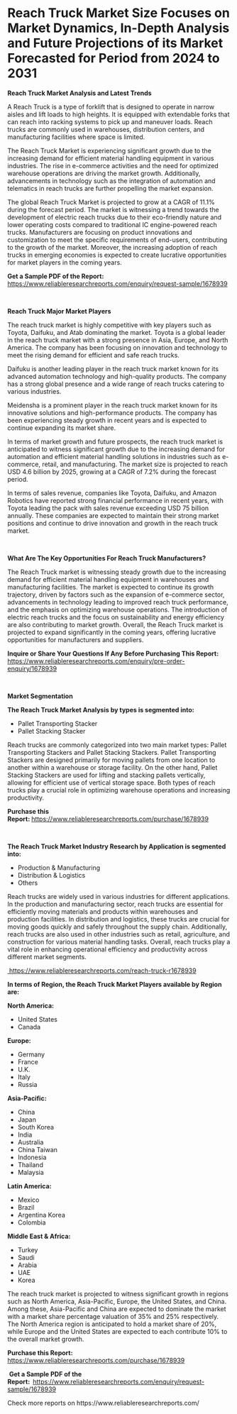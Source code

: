 <p><h1>Reach Truck Market Size Focuses on Market Dynamics, In-Depth Analysis and Future Projections of its Market Forecasted for Period from 2024 to 2031</h1></p><p><strong>Reach Truck Market Analysis and Latest Trends</strong></p>
<p><p>A Reach Truck is a type of forklift that is designed to operate in narrow aisles and lift loads to high heights. It is equipped with extendable forks that can reach into racking systems to pick up and maneuver loads. Reach trucks are commonly used in warehouses, distribution centers, and manufacturing facilities where space is limited.</p><p>The Reach Truck Market is experiencing significant growth due to the increasing demand for efficient material handling equipment in various industries. The rise in e-commerce activities and the need for optimized warehouse operations are driving the market growth. Additionally, advancements in technology such as the integration of automation and telematics in reach trucks are further propelling the market expansion.</p><p>The global Reach Truck Market is projected to grow at a CAGR of 11.1% during the forecast period. The market is witnessing a trend towards the development of electric reach trucks due to their eco-friendly nature and lower operating costs compared to traditional IC engine-powered reach trucks. Manufacturers are focusing on product innovations and customization to meet the specific requirements of end-users, contributing to the growth of the market. Moreover, the increasing adoption of reach trucks in emerging economies is expected to create lucrative opportunities for market players in the coming years.</p></p>
<p><strong>Get a Sample PDF of the Report:&nbsp;</strong> <a href="https://www.reliableresearchreports.com/enquiry/request-sample/1678939">https://www.reliableresearchreports.com/enquiry/request-sample/1678939</a></p>
<p>&nbsp;</p>
<p><strong>Reach Truck Major Market Players</strong></p>
<p><p>The reach truck market is highly competitive with key players such as Toyota, Daifuku, and Atab dominating the market. Toyota is a global leader in the reach truck market with a strong presence in Asia, Europe, and North America. The company has been focusing on innovation and technology to meet the rising demand for efficient and safe reach trucks.</p><p>Daifuku is another leading player in the reach truck market known for its advanced automation technology and high-quality products. The company has a strong global presence and a wide range of reach trucks catering to various industries.</p><p>Meidensha is a prominent player in the reach truck market known for its innovative solutions and high-performance products. The company has been experiencing steady growth in recent years and is expected to continue expanding its market share.</p><p>In terms of market growth and future prospects, the reach truck market is anticipated to witness significant growth due to the increasing demand for automation and efficient material handling solutions in industries such as e-commerce, retail, and manufacturing. The market size is projected to reach USD 4.6 billion by 2025, growing at a CAGR of 7.2% during the forecast period.</p><p>In terms of sales revenue, companies like Toyota, Daifuku, and Amazon Robotics have reported strong financial performance in recent years, with Toyota leading the pack with sales revenue exceeding USD 75 billion annually. These companies are expected to maintain their strong market positions and continue to drive innovation and growth in the reach truck market.</p></p>
<p>&nbsp;</p>
<p><strong>What Are The Key Opportunities For Reach Truck Manufacturers?</strong></p>
<p><p>The Reach Truck market is witnessing steady growth due to the increasing demand for efficient material handling equipment in warehouses and manufacturing facilities. The market is expected to continue its growth trajectory, driven by factors such as the expansion of e-commerce sector, advancements in technology leading to improved reach truck performance, and the emphasis on optimizing warehouse operations. The introduction of electric reach trucks and the focus on sustainability and energy efficiency are also contributing to market growth. Overall, the Reach Truck market is projected to expand significantly in the coming years, offering lucrative opportunities for manufacturers and suppliers.</p></p>
<p><strong>Inquire or Share Your Questions If Any Before Purchasing This Report:</strong> <a href="https://www.reliableresearchreports.com/enquiry/pre-order-enquiry/1678939">https://www.reliableresearchreports.com/enquiry/pre-order-enquiry/1678939</a></p>
<p>&nbsp;</p>
<p><strong>Market Segmentation</strong></p>
<p><strong>The Reach Truck Market Analysis by types is segmented into:</strong></p>
<p><ul><li>Pallet Transporting Stacker</li><li>Pallet Stacking Stacker</li></ul></p>
<p><p>Reach trucks are commonly categorized into two main market types: Pallet Transporting Stackers and Pallet Stacking Stackers. Pallet Transporting Stackers are designed primarily for moving pallets from one location to another within a warehouse or storage facility. On the other hand, Pallet Stacking Stackers are used for lifting and stacking pallets vertically, allowing for efficient use of vertical storage space. Both types of reach trucks play a crucial role in optimizing warehouse operations and increasing productivity.</p></p>
<p><strong>Purchase this Report:&nbsp;</strong><a href="https://www.reliableresearchreports.com/purchase/1678939">https://www.reliableresearchreports.com/purchase/1678939</a></p>
<p>&nbsp;</p>
<p><strong>The Reach Truck Market Industry Research by Application is segmented into:</strong></p>
<p><ul><li>Production & Manufacturing</li><li>Distribution & Logistics</li><li>Others</li></ul></p>
<p><p>Reach trucks are widely used in various industries for different applications. In the production and manufacturing sector, reach trucks are essential for efficiently moving materials and products within warehouses and production facilities. In distribution and logistics, these trucks are crucial for moving goods quickly and safely throughout the supply chain. Additionally, reach trucks are also used in other industries such as retail, agriculture, and construction for various material handling tasks. Overall, reach trucks play a vital role in enhancing operational efficiency and productivity across different market segments.</p></p>
<p><a href="https://www.reliableresearchreports.com/reach-truck-r1678939">&nbsp;https://www.reliableresearchreports.com/reach-truck-r1678939</a></p>
<p><strong>In terms of Region, the Reach Truck Market Players available by Region are:</strong></p>
<p>
    <p> <strong> North America: </strong>
        <ul>
            <li>United States</li>
            <li>Canada</li>
        </ul>
        </p> 
    <p> <strong> Europe: </strong>
        <ul>
            <li>Germany</li>
            <li>France</li>
            <li>U.K.</li>
            <li>Italy</li>
            <li>Russia</li>
        </ul>
        </p> 
    <p> <strong> Asia-Pacific: </strong>
        <ul>
            <li>China</li>
            <li>Japan</li>
            <li>South Korea</li>
            <li>India</li>
            <li>Australia</li>
            <li>China Taiwan</li>
            <li>Indonesia</li>
            <li>Thailand</li>
            <li>Malaysia</li>
        </ul>
        </p> 
    <p> <strong> Latin America: </strong>
        <ul>
            <li>Mexico</li>
            <li>Brazil</li>
            <li>Argentina Korea</li>
            <li>Colombia</li>
        </ul>
        </p> 
    <p> <strong> Middle East & Africa: </strong>
        <ul>
            <li>Turkey</li>
            <li>Saudi</li>
            <li>Arabia</li>
            <li>UAE</li>
            <li>Korea</li>
        </ul>
    </p>
    </p>
<p><p>The reach truck market is projected to witness significant growth in regions such as North America, Asia-Pacific, Europe, the United States, and China. Among these, Asia-Pacific and China are expected to dominate the market with a market share percentage valuation of 35% and 25% respectively. The North America region is anticipated to hold a market share of 20%, while Europe and the United States are expected to each contribute 10% to the overall market growth.</p></p>
<p><strong>Purchase this Report: </strong><a href="https://www.reliableresearchreports.com/purchase/1678939">https://www.reliableresearchreports.com/purchase/1678939</a></p>
<p>&nbsp;<strong>Get a Sample PDF of the Report:&nbsp;&nbsp;</strong><a href="https://www.reliableresearchreports.com/enquiry/request-sample/1678939">https://www.reliableresearchreports.com/enquiry/request-sample/1678939</a></p>
<p><strong></strong></p>
<p>Check more reports on https://www.reliableresearchreports.com/</p>
